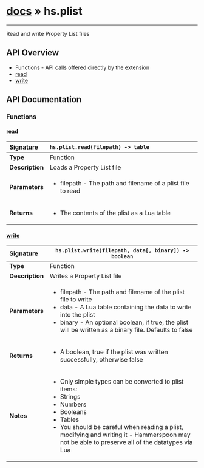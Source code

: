 # [docs](index.md) » hs.plist
---

Read and write Property List files

## API Overview
* Functions - API calls offered directly by the extension
 * [read](#read)
 * [write](#write)

## API Documentation

### Functions

#### [read](#read)
| <span style="float: left;">**Signature**</span> | <span style="float: left;">`hs.plist.read(filepath) -> table` </span>                                                          |
| -----------------------------------------------------|---------------------------------------------------------------------------------------------------------|
| **Type**                                             | Function                                                                                         |
| **Description**                                      | Loads a Property List file                                                                                         |
| **Parameters**                                       | <ul><li>filepath - The path and filename of a plist file to read</li></ul> |
| **Returns**                                          | <ul><li>The contents of the plist as a Lua table</li></ul>          |

#### [write](#write)
| <span style="float: left;">**Signature**</span> | <span style="float: left;">`hs.plist.write(filepath, data[, binary]) -> boolean` </span>                                                          |
| -----------------------------------------------------|---------------------------------------------------------------------------------------------------------|
| **Type**                                             | Function                                                                                         |
| **Description**                                      | Writes a Property List file                                                                                         |
| **Parameters**                                       | <ul><li>filepath - The path and filename of the plist file to write</li><li>data - A Lua table containing the data to write into the plist</li><li>binary - An optional boolean, if true, the plist will be written as a binary file. Defaults to false</li></ul> |
| **Returns**                                          | <ul><li>A boolean, true if the plist was written successfully, otherwise false</li></ul>          |
| **Notes**                                            | <ul><li>Only simple types can be converted to plist items:</li><li> Strings</li><li> Numbers</li><li> Booleans</li><li> Tables</li><li>You should be careful when reading a plist, modifying and writing it - Hammerspoon may not be able to preserve all of the datatypes via Lua</li></ul>                |

